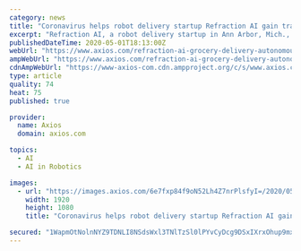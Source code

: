 ```yaml
---
category: news
title: "Coronavirus helps robot delivery startup Refraction AI gain traction"
excerpt: "Refraction AI, a robot delivery startup in Ann Arbor, Mich., was having trouble gaining traction before the pandemic — and now, it's racing to capitalize on our stay-at-home mentality. Why it matters: In the midst of the pain and suffering from a crisis,"
publishedDateTime: 2020-05-01T18:13:00Z
webUrl: "https://www.axios.com/refraction-ai-grocery-delivery-autonomous-ann-arbor-611e65fa-65d7-4b30-a8d4-de1b85c720fb.html"
ampWebUrl: "https://www.axios.com/refraction-ai-grocery-delivery-autonomous-ann-arbor-611e65fa-65d7-4b30-a8d4-de1b85c720fb.html"
cdnAmpWebUrl: "https://www-axios-com.cdn.ampproject.org/c/s/www.axios.com/refraction-ai-grocery-delivery-autonomous-ann-arbor-611e65fa-65d7-4b30-a8d4-de1b85c720fb.html"
type: article
quality: 74
heat: 75
published: true

provider:
  name: Axios
  domain: axios.com

topics:
  - AI
  - AI in Robotics

images:
  - url: "https://images.axios.com/6e7fxp84f9oN52Lh4Z7nrPlsfyI=/2020/05/01/1588353067194.png"
    width: 1920
    height: 1080
    title: "Coronavirus helps robot delivery startup Refraction AI gain traction"

secured: "1WapmOtNolnNYZ9TDNLI8NSdsWxl3TNlTzSl0lPYvCyDcg9DSxIXrxOhup9mxL9wIX89CxndV+uSB57dzXZ3FJLvYZIqub9qOCQu2BNGgoJFEG/RADWD5vPP/6Ds/PZhn3ggxsmLfPvIbbnTu+7Htq1vuW98pZ8gfxXcxP6QlCBNTVJAOP9sPAi5sJ+wzsouzp/u5kaBfB3zDUDNrhgzC0glgLLTAU6+fCv75LrSsfc7FZKeZXWbOwOjD+PhAlC4Qqz3xi6MPTePeUCVmH7rQ+Kn9MTJ53yawAEt8E6hEl2nSMgXM3Ht1TUa57VimKsjgdzrBJf+Ap6DIz7tMio7qUrDERLuXnbk3WKLzIZicU3XQiGFq2OX28bgYluY4JexNdftgP0rSppBHugVEQaflkb2fSIwh66+Aur1rYWttJLRZ+0v8FONgSl7TmIAnvaI8q07KdXsbbLrr3ObY8LAY8CRD3FeprL3cG91xBQwgXY=;9GZ8+KH8Gmj2tbZ25qZWnw=="
---
```


